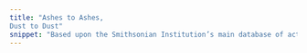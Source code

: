 ```yaml
---
title: "Ashes to Ashes,
Dust to Dust"
snippet: "Based upon the Smithsonian Institution’s main database of active volcanoes around the world, the broad variety of geographic as well as visual representations of this genuinely disastrous force are explored in an ever-changing but repeating framework of satellite data, topographic maps, 3D models and tabulations."
---
```


